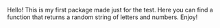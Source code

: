 Hello!
This is my first package made just for the test.
Here you can find a function that returns a random string of letters and numbers.
Enjoy!